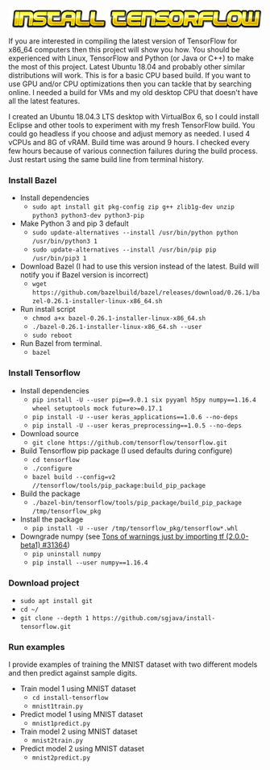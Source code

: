 ![Title](images/title.png)

If you are interested in compiling the latest version of TensorFlow for x86_64 computers then this project will show you how. You should be experienced with Linux, TensorFlow and Python (or Java or C++) to make the most of this project. Latest Ubuntu 18.04 and probably other similar distributions will work. This is for a basic CPU based build. If you want to use GPU and/or CPU optimizations then you can tackle that by searching online. I needed a build for VMs and my old desktop CPU that doesn't have all the latest features. 

I created an Ubuntu 18.04.3 LTS desktop with VirtualBox 6, so I could install Eclipse and other tools to experiment with my fresh TensorFlow build. You could go headless if you choose and adjust memory as needed. I used 4 vCPUs and 8G of vRAM. Build time was around 9 hours. I checked every few hours because of various connection failures during the build process. Just restart using the same build line from terminal history.

### Install Bazel
* Install dependencies
    * `sudo apt install git pkg-config zip g++ zlib1g-dev unzip python3 python3-dev python3-pip`
* Make Python 3 and pip 3 default
    * `sudo update-alternatives --install /usr/bin/python python /usr/bin/python3 1`
    * `sudo update-alternatives --install /usr/bin/pip pip /usr/bin/pip3 1`
* Download Bazel (I had to use this version instead of the latest. Build will notify you if Bazel version is incorrect)
    * `wget https://github.com/bazelbuild/bazel/releases/download/0.26.1/bazel-0.26.1-installer-linux-x86_64.sh`
* Run install script    
    * `chmod a+x bazel-0.26.1-installer-linux-x86_64.sh`
    * `./bazel-0.26.1-installer-linux-x86_64.sh --user`
    * `sudo reboot`
* Run Bazel from terminal.    
    * `bazel`

### Install Tensorflow
* Install dependencies
    * `pip install -U --user pip==9.0.1 six pyyaml h5py numpy==1.16.4 wheel setuptools mock future>=0.17.1`
    * `pip install -U --user keras_applications==1.0.6 --no-deps`
    * `pip install -U --user keras_preprocessing==1.0.5 --no-deps`
* Download source
    * `git clone https://github.com/tensorflow/tensorflow.git`
* Build Tensorflow pip package (I used defaults during configure)
    * `cd tensorflow`
    * `./configure`
    * `bazel build --config=v2 //tensorflow/tools/pip_package:build_pip_package`
* Build the package
    * `./bazel-bin/tensorflow/tools/pip_package/build_pip_package /tmp/tensorflow_pkg`
* Install the package
    * `pip install -U --user /tmp/tensorflow_pkg/tensorflow*.whl`
* Downgrade numpy (see [Tons of warnings just by importing tf (2.0.0-beta1) #31364](https://github.com/tensorflow/tensorflow/issues/31364))
    * `pip uninstall numpy`
    * `pip install --user numpy==1.16.4`

### Download project
* `sudo apt install git`
* `cd ~/`
* `git clone --depth 1 https://github.com/sgjava/install-tensorflow.git`
    
### Run examples
I provide examples of training the MNIST dataset with two different models and then predict against sample digits. 
* Train model 1 using MNIST dataset
    * `cd install-tensorflow`
    * `mnist1train.py`
* Predict model 1 using MNIST dataset
    * `mnist1predict.py`
* Train model 2 using MNIST dataset
    * `mnist2train.py`
* Predict model 2 using MNIST dataset
    * `mnist2predict.py`
 